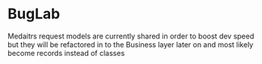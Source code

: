 # BugLab

Medaitrs request models are currently shared in order to boost dev speed but they will be refactored in to the Business layer later on and most likely become records instead of classes 
